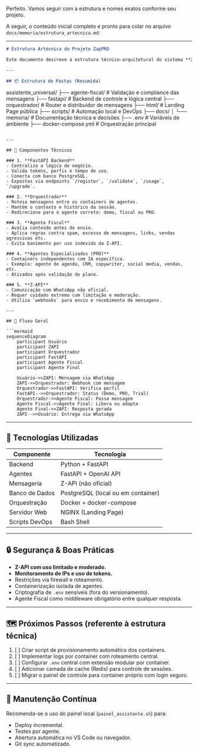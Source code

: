 Perfeito. Vamos seguir com a estrutura e nomes exatos conforme seu projeto.

A seguir, o conteúdo inicial completo e pronto para colar no arquivo `docs/memoria/estrutura_artecnica.md`:

---

```markdown
# Estrutura Artécnica do Projeto ZapPRO

Este documento descreve a estrutura técnico-arquitetural do sistema **ZapPRO – Assistente Universal via WhatsApp**, detalhando os componentes, tecnologias, fluxos e organização do projeto, com foco em escalabilidade, modularidade e controle orquestrado por containers Docker.

---

## 📦 Estrutura de Pastas (Resumida)

```

assistente\_universal/
├── agente-fiscal/         # Validação e compliance das mensagens
├── fastapi/               # Backend de controle e lógica central
├── orquestrador/          # Router e distribuidor de mensagens
├── html/                  # Landing Page pública
├── scripts/               # Automação local e DevOps
├── docs/
│   └── memoria/           # Documentação técnica e decisões
├── .env                   # Variáveis de ambiente
├── docker-compose.yml     # Orquestração principal

````

---

## 🧠 Componentes Técnicos

### 1. **FastAPI Backend**
- Centraliza a lógica de negócio.
- Valida tokens, perfis e tempo de uso.
- Conecta com banco PostgreSQL.
- Expostos via endpoints `/register`, `/validate`, `/usage`, `/upgrade`.

### 2. **Orquestrador**
- Roteia mensagens entre os containers de agentes.
- Mantém o contexto e histórico da sessão.
- Redireciona para o agente correto: demo, fiscal ou PRO.

### 3. **Agente Fiscal**
- Avalia conteúdo antes do envio.
- Aplica regras contra spam, excesso de mensagens, links, vendas agressivas etc.
- Evita banimento por uso indevido da Z-API.

### 4. **Agentes Especializados (PRO)**
- Containers independentes com IA específica.
- Exemplo: agente de agenda, CRM, copywriter, social media, vendas, etc.
- Ativados após validação do plano.

### 5. **Z-API**
- Comunicação com WhatsApp não oficial.
- Requer cuidado extremo com limitação e moderação.
- Utiliza `webhooks` para envio e recebimento de mensagens.

---

## 🔁 Fluxo Geral

```mermaid
sequenceDiagram
    participant Usuário
    participant ZAPI
    participant Orquestrador
    participant FastAPI
    participant Agente Fiscal
    participant Agente Final

    Usuário->>ZAPI: Mensagem via WhatsApp
    ZAPI->>Orquestrador: Webhook com mensagem
    Orquestrador->>FastAPI: Verifica perfil
    FastAPI-->>Orquestrador: Status (Demo, PRO, Trial)
    Orquestrador->>Agente Fiscal: Passa mensagem
    Agente Fiscal->>Agente Final: Libera ou adapta
    Agente Final->>ZAPI: Resposta gerada
    ZAPI-->>Usuário: Entrega via WhatsApp
````

---

## 🧱 Tecnologias Utilizadas

| Componente     | Tecnologia                         |
| -------------- | ---------------------------------- |
| Backend        | Python + FastAPI                   |
| Agentes        | FastAPI + OpenAI API               |
| Mensageria     | Z-API (não oficial)                |
| Banco de Dados | PostgreSQL (local ou em container) |
| Orquestração   | Docker + docker-compose            |
| Servidor Web   | NGINX (Landing Page)               |
| Scripts DevOps | Bash Shell                         |

---

## 🔒 Segurança & Boas Práticas

* **Z-API com uso limitado e moderado.**
* **Monitoramento de IPs e uso de tokens.**
* Restrições via firewall e roteamento.
* Containerização isolada de agentes.
* Criptografia de `.env` sensíveis (fora do versionamento).
* Agente Fiscal como middleware obrigatório entre qualquer resposta.

---

## 🗺️ Próximos Passos (referente à estrutura técnica)

1. [ ] Criar script de provisionamento automático dos containers.
2. [ ] Implementar logs por container com roteamento central.
3. [ ] Configurar `.env` central com extensão modular por container.
4. [ ] Adicionar camada de cache (Redis) para controle de sessões.
5. [ ] Migrar o painel de controle para container próprio com login seguro.

---

## 🔁 Manutenção Contínua

Recomenda-se o uso do painel local (`painel_assistente.sh`) para:

* Deploy incremental.
* Testes por agente.
* Abertura automática no VS Code ou navegador.
* Git sync automatizado.








